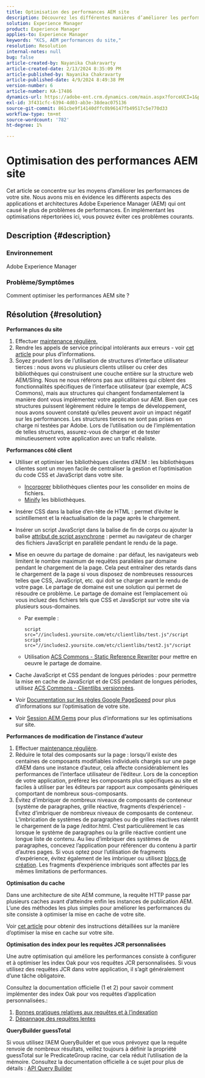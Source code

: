 ```yaml
---
title: Optimisation des performances AEM site
description: Découvrez les différentes manières d’améliorer les performances de votre site AEM.
solution: Experience Manager
product: Experience Manager
applies-to: Experience Manager
keywords: "KCS, AEM performances du site,"
resolution: Resolution
internal-notes: null
bug: false
article-created-by: Nayanika Chakravarty
article-created-date: 2/13/2024 8:35:09 PM
article-published-by: Nayanika Chakravarty
article-published-date: 4/9/2024 8:49:38 PM
version-number: 6
article-number: KA-17486
dynamics-url: https://adobe-ent.crm.dynamics.com/main.aspx?forceUCI=1&pagetype=entityrecord&etn=knowledgearticle&id=e67c4f5c-afca-ee11-9079-6045bd006793
exl-id: 3f431cfc-6394-4d03-ab3e-38deac075136
source-git-commit: 861cbe9f14140dffc0b96147fb49517c5e770d33
workflow-type: tm+mt
source-wordcount: '782'
ht-degree: 1%

---
```


# Optimisation des performances AEM site


Cet article se concentre sur les moyens d’améliorer les performances de votre site. Nous avons mis en évidence les différents aspects des applications et architectures Adobe Experience Manager (AEM) qui ont causé le plus de problèmes de performances. En implémentant les optimisations répertoriées ici, vous pouvez éviter ces problèmes courants.

## Description {#description}


### <b>Environnement</b>

Adobe Experience Manager

### <b>Problème/Symptômes</b>

Comment optimiser les performances AEM site ?


## Résolution {#resolution}


<b>Performances du site</b>

1. Effectuer [maintenance régulière.](https://experienceleague.adobe.com/en/docs/experience-manager-cloud-service/content/operations/maintenance)
2. Rendre les appels de service principal intolérants aux erreurs - voir [cet article](https://helpx.adobe.com/experience-manager/kb/backend-web-service-call-blocking-threads-AEM.html) pour plus d’informations.
3. Soyez prudent lors de l’utilisation de structures d’interface utilisateur tierces : nous avons vu plusieurs clients utiliser ou créer des bibliothèques qui construisent une couche entière sur la structure web AEM/Sling. Nous ne nous référons pas aux utilitaires qui ciblent des fonctionnalités spécifiques de l’interface utilisateur (par exemple, ACS Commons), mais aux structures qui changent fondamentalement la manière dont vous implémentez votre application sur AEM. Bien que ces structures puissent légèrement réduire le temps de développement, nous avons souvent constaté qu’elles peuvent avoir un impact négatif sur les performances.
Les structures tierces ne sont pas prises en charge ni testées par Adobe. Lors de l’utilisation ou de l’implémentation de telles structures, assurez-vous de charger et de tester minutieusement votre application avec un trafic réaliste.


<b>Performances côté client</b>

- Utiliser et optimiser les bibliothèques clientes d’AEM : les bibliothèques clientes sont un moyen facile de centraliser la gestion et l’optimisation du code CSS et JavaScript dans votre site.

   - [Incorporer](https://experienceleague.adobe.com/fr/docs/experience-manager-release-information/aem-release-updates/previous-updates/aem-previous-versions) bibliothèques clientes pour les consolider en moins de fichiers.
   - [Minify](https://experienceleague.adobe.com/fr/docs/experience-manager-release-information/aem-release-updates/previous-updates/aem-previous-versions) les bibliothèques.
- Insérer CSS dans la balise d’en-tête de HTML : permet d’éviter le scintillement et la réactualisation de la page après le chargement.
- Insérer un script JavaScript dans la balise de fin de corps ou ajouter la balise [attribut de script asynchrone](https://github.com/nateyolles/aem-clientlib-async) : permet au navigateur de charger des fichiers JavaScript en parallèle pendant le rendu de la page.
- Mise en oeuvre du partage de domaine : par défaut, les navigateurs web limitent le nombre maximum de requêtes parallèles par domaine pendant le chargement de la page. Cela peut entraîner des retards dans le chargement de la page si vous disposez de nombreuses ressources telles que CSS, JavaScript, etc. qui doit se charger avant le rendu de votre page. Le partage de domaine est une solution qui permet de résoudre ce problème. Le partage de domaine est l’emplacement où vous incluez des fichiers tels que CSS et JavaScript sur votre site via plusieurs sous-domaines.

   - Par exemple :


     ```
     script src="//includes1.yoursite.com/etc/clientlibs/test.js"/script
     script src="//includes2.yoursite.com/etc/clientlibs/test2.js"/script
     ```


   - Utilisation [ACS Commons - Static Reference Rewriter](https://adobe-consulting-services.github.io/acs-aem-commons/features/utils-and-apis/static-reference-rewriter/index.html) pour mettre en oeuvre le partage de domaine.
- Cache JavaScript et CSS pendant de longues périodes : pour permettre la mise en cache de JavaScript et de CSS pendant de longues périodes, utilisez [ACS Commons - Clientlibs versionnées](https://adobe-consulting-services.github.io/acs-aem-commons/features/versioned-clientlibs/index.html).
- Voir [Documentation sur les règles Google PageSpeed](https://developers.google.com/speed/docs/insights/rules) pour plus d’informations sur l’optimisation de votre site.
- Voir [Session AEM Gems](https://experienceleague.adobe.com/#home) pour plus d’informations sur les optimisations sur site.


<b>Performances de modification de l’instance d’auteur</b>

1. Effectuer [maintenance régulière](https://experienceleague.adobe.com/en/docs/experience-manager-cloud-service/content/operations/maintenance).
2. Réduire le total des composants sur la page : lorsqu’il existe des centaines de composants modifiables individuels chargés sur une page d’AEM dans une instance d’auteur, cela affecte considérablement les performances de l’interface utilisateur de l’éditeur. Lors de la conception de votre application, préférez les composants plus spécifiques au site et faciles à utiliser par les éditeurs par rapport aux composants génériques comportant de nombreux sous-composants.
3. Évitez d’imbriquer de nombreux niveaux de composants de conteneur (système de paragraphes, grille réactive, fragments d’expérience) - Évitez d’imbriquer de nombreux niveaux de composants de conteneur. L’imbrication de systèmes de paragraphes ou de grilles réactives ralentit le chargement de la page /editor.html. C’est particulièrement le cas lorsque le système de paragraphes ou la grille réactive contient une longue liste de contenu. Au lieu d’imbriquer des systèmes de paragraphes, concevez l’application pour référencer du contenu à partir d’autres pages. Si vous optez pour l’utilisation de fragments d’expérience, évitez également de les imbriquer ou utilisez [blocs de création](https://experienceleague.adobe.com/en/docs/experience-manager-release-information/aem-release-updates/previous-updates/aem-previous-versions#::text=Building%20Blocks%20with%20Experience%20Fragments&amp;text=Building%20blocs%20enable%20content%20authors,différent%20variations%20of%20Experience%20Fragments.&amp;text=The%20template%20used%20for%20Experience,to%20reset%20components%20over%20variations). Les fragments d’expérience imbriqués sont affectés par les mêmes limitations de performances.


<b>Optimisation du cache</b>

Dans une architecture de site AEM commune, la requête HTTP passe par plusieurs caches avant d’atteindre enfin les instances de publication AEM. L’une des méthodes les plus simples pour améliorer les performances du site consiste à optimiser la mise en cache de votre site.

Voir [cet article](https://experienceleague.adobe.com/en/docs/experience-cloud-kcs/kbarticles/ka-17461) pour obtenir des instructions détaillées sur la manière d’optimiser la mise en cache sur votre site.

<b>Optimisation des index pour les requêtes JCR personnalisées</b>

Une autre optimisation qui améliore les performances consiste à configurer et à optimiser les index Oak pour vos requêtes JCR personnalisées. Si vous utilisez des requêtes JCR dans votre application, il s’agit généralement d’une tâche obligatoire.

Consultez la documentation officielle (1 et 2) pour savoir comment implémenter des index Oak pour vos requêtes d’application personnalisées.:

1. [Bonnes pratiques relatives aux requêtes et à l’indexation](https://experienceleague.adobe.com/en/docs/experience-manager-65/content/implementing/deploying/practices/best-practices-for-queries-and-indexing)
2. [Dépannage des requêtes lentes](https://experienceleague.adobe.com/en/docs/experience-manager-65/content/implementing/developing/bestpractices/troubleshooting-slow-queries)


<b>QueryBuilder guessTotal</b>

Si vous utilisez l’AEM QueryBuilder et que vous prévoyez que la requête renvoie de nombreux résultats, veillez toujours à définir la propriété guessTotal sur le PredicateGroup racine, car cela réduit l’utilisation de la mémoire. Consultez la documentation officielle à ce sujet pour plus de détails : [API Query Builder](https://experienceleague.adobe.com/en/docs/experience-manager-65/content/implementing/developing/platform/query-builder/querybuilder-api#using-p-guesstotal-to-return-the-results)
